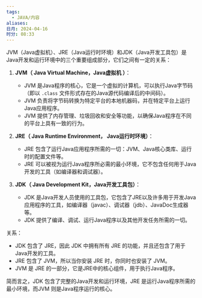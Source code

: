 ```yaml
---
tags:
  - JAVA/内容
aliases: 
日月: 2024-04-16
时分: 08:33
---
```

JVM（Java虚拟机）、JRE（Java运行时环境）和JDK（Java开发工具包）是Java开发和运行环境中的三个重要组成部分，它们之间有一定的关系：

1. **JVM（ Java Virtual Machine，Java虚拟机 ）**：
   - JVM 是Java程序的核心，它是一个虚拟的计算机，可以执行Java字节码（即以 `.class` 文件形式存在的Java源代码编译后的中间码）。
   - JVM 负责将字节码转换为特定平台的本地机器码，并在特定平台上运行Java应用程序。
   - JVM 提供了内存管理、垃圾回收和安全等功能，以确保Java程序在不同的平台上具有一致的行为。

2. **JRE（ Java Runtime Environment， Java运行时环境）**：
   - JRE 包含了运行Java应用程序所需的一切：JVM、Java核心类库、运行时的配置文件等。
   - JRE 可以被视为运行Java程序所必需的最小环境，它不包含任何用于Java开发的工具（如编译器和调试器）。

3. **JDK（ Java Development Kit，Java开发工具包）**：
   - JDK 是Java开发人员使用的工具包，它包含了JRE以及许多用于开发Java应用程序的工具，如编译器（javac）、调试器（jdb）、JavaDoc生成器等。
   - JDK 提供了编译、调试、运行Java程序以及其他开发任务所需的一切。

关系：
- JDK 包含了 JRE，因此 JDK 中拥有所有 JRE 的功能，并且还包含了用于Java开发的工具。
- JRE 包含了 JVM，所以当你安装 JRE 时，你同时也安装了 JVM。
- JVM 是 JRE 的一部分，它是JRE中的核心组件，用于执行Java程序。

简而言之，JDK 包含了完整的Java开发和运行环境，JRE 是运行Java程序所需的最小环境，而JVM 则是Java程序运行的核心。